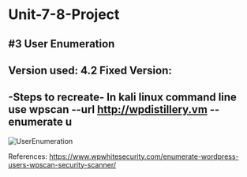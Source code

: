 # Unit-7-8-Project

#3 User Enumeration
--------
Version used: 4.2
Fixed Version: 
--------
-Steps to recreate-
In kali linux command line use wpscan --url http://wpdistillery.vm --enumerate u
--------
![UserEnumeration](https://user-images.githubusercontent.com/91350664/160222913-54a69da5-f5e3-4de0-8e9f-03d48b2edfbb.gif)

References: https://www.wpwhitesecurity.com/enumerate-wordpress-users-wpscan-security-scanner/
